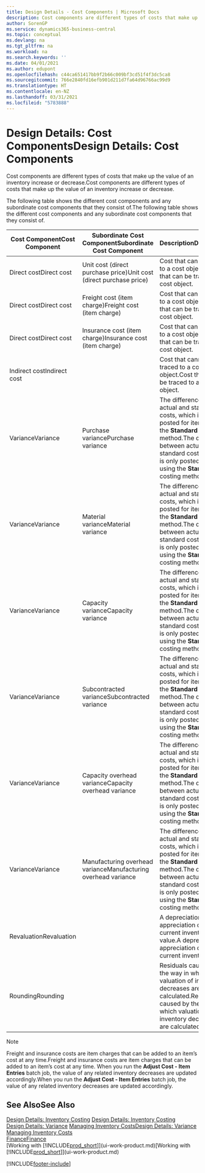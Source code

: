 ```yaml
---
title: Design Details - Cost Components | Microsoft Docs
description: Cost components are different types of costs that make up the value of an inventory increase or decrease.
author: SorenGP
ms.service: dynamics365-business-central
ms.topic: conceptual
ms.devlang: na
ms.tgt_pltfrm: na
ms.workload: na
ms.search.keywords: ''
ms.date: 04/01/2021
ms.author: edupont
ms.openlocfilehash: c44ca651417bb9f2b66c009bf3cd51f4f3dc5ca8
ms.sourcegitcommit: 766e2840fd16efb901d211d7fa64d96766ac99d9
ms.translationtype: HT
ms.contentlocale: en-NZ
ms.lasthandoff: 03/31/2021
ms.locfileid: "5783888"
---
```

# <a name="design-details-cost-components"></a><span data-ttu-id="2e3e3-103">Design Details: Cost Components</span><span class="sxs-lookup"><span data-stu-id="2e3e3-103">Design Details: Cost Components</span></span>
<span data-ttu-id="2e3e3-104">Cost components are different types of costs that make up the value of an inventory increase or decrease.</span><span class="sxs-lookup"><span data-stu-id="2e3e3-104">Cost components are different types of costs that make up the value of an inventory increase or decrease.</span></span>  

 <span data-ttu-id="2e3e3-105">The following table shows the different cost components and any subordinate cost components that they consist of.</span><span class="sxs-lookup"><span data-stu-id="2e3e3-105">The following table shows the different cost components and any subordinate cost components that they consist of.</span></span>  

|<span data-ttu-id="2e3e3-106">Cost Component</span><span class="sxs-lookup"><span data-stu-id="2e3e3-106">Cost Component</span></span>|<span data-ttu-id="2e3e3-107">Subordinate Cost Component</span><span class="sxs-lookup"><span data-stu-id="2e3e3-107">Subordinate Cost Component</span></span>|<span data-ttu-id="2e3e3-108">Description</span><span class="sxs-lookup"><span data-stu-id="2e3e3-108">Description</span></span>|  
|--------------------|--------------------------------|---------------------------------------|  
|<span data-ttu-id="2e3e3-109">Direct cost</span><span class="sxs-lookup"><span data-stu-id="2e3e3-109">Direct cost</span></span>|<span data-ttu-id="2e3e3-110">Unit cost (direct purchase price)</span><span class="sxs-lookup"><span data-stu-id="2e3e3-110">Unit cost (direct purchase price)</span></span>|<span data-ttu-id="2e3e3-111">Cost that can be traced to a cost object.</span><span class="sxs-lookup"><span data-stu-id="2e3e3-111">Cost that can be traced to a cost object.</span></span>|  
|<span data-ttu-id="2e3e3-112">Direct cost</span><span class="sxs-lookup"><span data-stu-id="2e3e3-112">Direct cost</span></span>|<span data-ttu-id="2e3e3-113">Freight cost (item charge)</span><span class="sxs-lookup"><span data-stu-id="2e3e3-113">Freight cost (item charge)</span></span>|<span data-ttu-id="2e3e3-114">Cost that can be traced to a cost object.</span><span class="sxs-lookup"><span data-stu-id="2e3e3-114">Cost that can be traced to a cost object.</span></span>|  
|<span data-ttu-id="2e3e3-115">Direct cost</span><span class="sxs-lookup"><span data-stu-id="2e3e3-115">Direct cost</span></span>|<span data-ttu-id="2e3e3-116">Insurance cost (item charge)</span><span class="sxs-lookup"><span data-stu-id="2e3e3-116">Insurance cost (item charge)</span></span>|<span data-ttu-id="2e3e3-117">Cost that can be traced to a cost object.</span><span class="sxs-lookup"><span data-stu-id="2e3e3-117">Cost that can be traced to a cost object.</span></span>|  
|<span data-ttu-id="2e3e3-118">Indirect cost</span><span class="sxs-lookup"><span data-stu-id="2e3e3-118">Indirect cost</span></span>||<span data-ttu-id="2e3e3-119">Cost that cannot be traced to a cost object.</span><span class="sxs-lookup"><span data-stu-id="2e3e3-119">Cost that cannot be traced to a cost object.</span></span>|  
|<span data-ttu-id="2e3e3-120">Variance</span><span class="sxs-lookup"><span data-stu-id="2e3e3-120">Variance</span></span>|<span data-ttu-id="2e3e3-121">Purchase variance</span><span class="sxs-lookup"><span data-stu-id="2e3e3-121">Purchase variance</span></span>|<span data-ttu-id="2e3e3-122">The difference between actual and standard costs, which is only posted for items using the **Standard** costing method.</span><span class="sxs-lookup"><span data-stu-id="2e3e3-122">The difference between actual and standard costs, which is only posted for items using the **Standard** costing method.</span></span>|  
|<span data-ttu-id="2e3e3-123">Variance</span><span class="sxs-lookup"><span data-stu-id="2e3e3-123">Variance</span></span>|<span data-ttu-id="2e3e3-124">Material variance</span><span class="sxs-lookup"><span data-stu-id="2e3e3-124">Material variance</span></span>|<span data-ttu-id="2e3e3-125">The difference between actual and standard costs, which is only posted for items using the **Standard** costing method.</span><span class="sxs-lookup"><span data-stu-id="2e3e3-125">The difference between actual and standard costs, which is only posted for items using the **Standard** costing method.</span></span>|  
|<span data-ttu-id="2e3e3-126">Variance</span><span class="sxs-lookup"><span data-stu-id="2e3e3-126">Variance</span></span>|<span data-ttu-id="2e3e3-127">Capacity variance</span><span class="sxs-lookup"><span data-stu-id="2e3e3-127">Capacity variance</span></span>|<span data-ttu-id="2e3e3-128">The difference between actual and standard costs, which is only posted for items using the **Standard** costing method.</span><span class="sxs-lookup"><span data-stu-id="2e3e3-128">The difference between actual and standard costs, which is only posted for items using the **Standard** costing method.</span></span>|  
|<span data-ttu-id="2e3e3-129">Variance</span><span class="sxs-lookup"><span data-stu-id="2e3e3-129">Variance</span></span>|<span data-ttu-id="2e3e3-130">Subcontracted variance</span><span class="sxs-lookup"><span data-stu-id="2e3e3-130">Subcontracted variance</span></span>|<span data-ttu-id="2e3e3-131">The difference between actual and standard costs, which is only posted for items using the **Standard** costing method.</span><span class="sxs-lookup"><span data-stu-id="2e3e3-131">The difference between actual and standard costs, which is only posted for items using the **Standard** costing method.</span></span>|  
|<span data-ttu-id="2e3e3-132">Variance</span><span class="sxs-lookup"><span data-stu-id="2e3e3-132">Variance</span></span>|<span data-ttu-id="2e3e3-133">Capacity overhead variance</span><span class="sxs-lookup"><span data-stu-id="2e3e3-133">Capacity overhead variance</span></span>|<span data-ttu-id="2e3e3-134">The difference between actual and standard costs, which is only posted for items using the **Standard** costing method.</span><span class="sxs-lookup"><span data-stu-id="2e3e3-134">The difference between actual and standard costs, which is only posted for items using the **Standard** costing method.</span></span>|  
|<span data-ttu-id="2e3e3-135">Variance</span><span class="sxs-lookup"><span data-stu-id="2e3e3-135">Variance</span></span>|<span data-ttu-id="2e3e3-136">Manufacturing overhead variance</span><span class="sxs-lookup"><span data-stu-id="2e3e3-136">Manufacturing overhead variance</span></span>|<span data-ttu-id="2e3e3-137">The difference between actual and standard costs, which is only posted for items using the **Standard** costing method.</span><span class="sxs-lookup"><span data-stu-id="2e3e3-137">The difference between actual and standard costs, which is only posted for items using the **Standard** costing method.</span></span>|  
|<span data-ttu-id="2e3e3-138">Revaluation</span><span class="sxs-lookup"><span data-stu-id="2e3e3-138">Revaluation</span></span>||<span data-ttu-id="2e3e3-139">A depreciation or appreciation of the current inventory value.</span><span class="sxs-lookup"><span data-stu-id="2e3e3-139">A depreciation or appreciation of the current inventory value.</span></span>|  
|<span data-ttu-id="2e3e3-140">Rounding</span><span class="sxs-lookup"><span data-stu-id="2e3e3-140">Rounding</span></span>||<span data-ttu-id="2e3e3-141">Residuals caused by the way in which valuation of inventory decreases are calculated.</span><span class="sxs-lookup"><span data-stu-id="2e3e3-141">Residuals caused by the way in which valuation of inventory decreases are calculated.</span></span>|  

> [!NOTE]  
>  <span data-ttu-id="2e3e3-142">Freight and insurance costs are item charges that can be added to an item’s cost at any time.</span><span class="sxs-lookup"><span data-stu-id="2e3e3-142">Freight and insurance costs are item charges that can be added to an item’s cost at any time.</span></span> <span data-ttu-id="2e3e3-143">When you run the **Adjust Cost - Item Entries** batch job, the value of any related inventory decreases are updated accordingly.</span><span class="sxs-lookup"><span data-stu-id="2e3e3-143">When you run the **Adjust Cost - Item Entries** batch job, the value of any related inventory decreases are updated accordingly.</span></span>  

## <a name="see-also"></a><span data-ttu-id="2e3e3-144">See Also</span><span class="sxs-lookup"><span data-stu-id="2e3e3-144">See Also</span></span>  
 <span data-ttu-id="2e3e3-145">[Design Details: Inventory Costing](design-details-inventory-costing.md) </span><span class="sxs-lookup"><span data-stu-id="2e3e3-145">[Design Details: Inventory Costing](design-details-inventory-costing.md) </span></span>  
 <span data-ttu-id="2e3e3-146">[Design Details: Variance](design-details-variance.md) [Managing Inventory Costs](finance-manage-inventory-costs.md)</span><span class="sxs-lookup"><span data-stu-id="2e3e3-146">[Design Details: Variance](design-details-variance.md) [Managing Inventory Costs](finance-manage-inventory-costs.md)</span></span>  
 [<span data-ttu-id="2e3e3-147">Finance</span><span class="sxs-lookup"><span data-stu-id="2e3e3-147">Finance</span></span>](finance.md)  
 <span data-ttu-id="2e3e3-148">[Working with [!INCLUDE[prod_short](includes/prod_short.md)]](ui-work-product.md)</span><span class="sxs-lookup"><span data-stu-id="2e3e3-148">[Working with [!INCLUDE[prod_short](includes/prod_short.md)]](ui-work-product.md)</span></span>  


[!INCLUDE[footer-include](includes/footer-banner.md)]